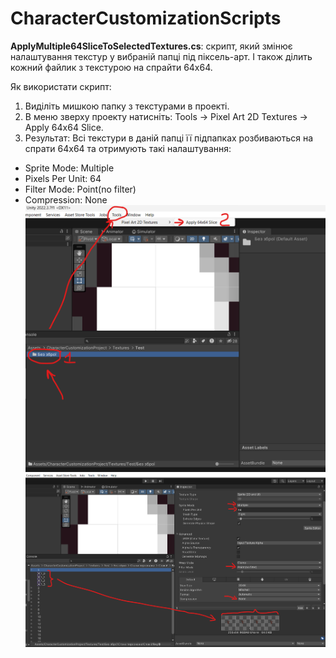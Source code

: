 # CharacterCustomizationScripts

**ApplyMultiple64SliceToSelectedTextures.cs**: скрипт, який змінює налаштування текстур у вибраній папці під піксель-арт. І також ділить кожний файлик з текстурою на спрайти 64x64.

Як використати скрипт:

1) Виділіть мишкою папку з текстурами в проекті.
2) В меню зверху проекту натисніть: Tools -> Pixel Art 2D Textures -> Apply 64x64 Slice.
3) Результат: Всі текстури в даній папці її підпапках розбиваються на спрати 64x64 та отримують такі налаштування:
- Sprite Mode: Multiple
- Pixels Per Unit: 64
- Filter Mode: Point(no filter)
- Compression: None 
![alt text](https://github.com/plekhotkindmytro/CharacterCustomizationScripts/blob/main/Screenshot%202023-11-28%20220524.png)
![alt text](https://github.com/plekhotkindmytro/CharacterCustomizationScripts/blob/main/Screenshot%202023-11-28%20220823.png)
